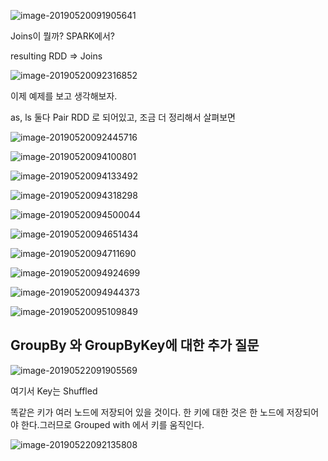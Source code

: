 

![image-20190520091905641](https://ww4.sinaimg.cn/large/006tNc79gy1g37gybn8zuj30jy0cljwm.jpg)



Joins이 뭘까? SPARK에서?

resulting RDD => Joins



![image-20190520092316852](https://ww3.sinaimg.cn/large/006tNc79gy1g37h2p7nthj30mu0cv0zg.jpg)

이제 예제를 보고 생각해보자.

as, ls 둘다 Pair RDD 로 되어있고, 조금 더 정리해서 살펴보면



![image-20190520092445716](https://ww4.sinaimg.cn/large/006tNc79gy1g37h48ffwpj30lc0dwdm4.jpg)



![image-20190520094100801](https://ww2.sinaimg.cn/large/006tNc79gy1g37hl53pvoj30s80fywla.jpg)



![image-20190520094133492](https://ww4.sinaimg.cn/large/006tNc79gy1g37hlppivqj30pv0h9gu2.jpg)



![image-20190520094318298](https://ww2.sinaimg.cn/large/006tNc79gy1g37hnirw5zj30pt0g3qaw.jpg)



![image-20190520094500044](https://ww1.sinaimg.cn/large/006tNc79gy1g37hpa07fxj30uf0hygzk.jpg)



![image-20190520094651434](https://ww4.sinaimg.cn/large/006tNc79gy1g37hr7tkyxj30qr0fmqc4.jpg)



![image-20190520094711690](https://ww1.sinaimg.cn/large/006tNc79gy1g37hrkbiv4j30vj0fg109.jpg)



![image-20190520094924699](https://ww2.sinaimg.cn/large/006tNc79gy1g37htvlv7rj30sc0i0ds9.jpg)



![image-20190520094944373](https://ww4.sinaimg.cn/large/006tNc79gy1g37hu7xhvuj30sy0i6qco.jpg)



![image-20190520095109849](https://ww2.sinaimg.cn/large/006tNc79gy1g37hvowl2cj30pj0i8gwy.jpg)



## GroupBy 와 GroupByKey에 대한 추가 질문

![image-20190522091905569](https://ww4.sinaimg.cn/large/006tNc79gy1g39s6xukhwj30ue08776i.jpg)

여기서 Key는 Shuffled

똑같은 키가 여러 노드에 저장되어 있을 것이다. 한 키에 대한 것은 한 노드에 저장되어야 한다.그러므로 Grouped with 에서 키를 움직인다.



![image-20190522092135808](https://ww2.sinaimg.cn/large/006tNc79gy1g39s9k2q6bj30ub0eeaf6.jpg)